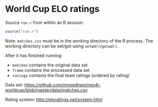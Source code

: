 World Cup ELO ratings
=====================

Source `run.r` from within an R session:

```r
source("run.r")
```

Note: `matches.csv` must be in the working directory of the R process.
The working directory can be set/got using `setwd()`/`getwd()`.

After it has finished running:
* `matches` contains the original data set
* `frame` contains the processed data set
* `ratings` contains the final team ratings (ordered by rating)

Data set: https://github.com/mneedham/neo4j-worldcup/blob/master/data/matches.csv

Rating system: http://eloratings.net/system.html

